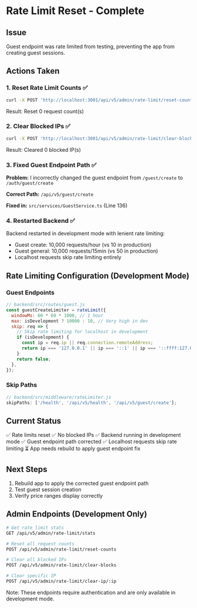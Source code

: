 # Rate Limit Reset - Complete

## Issue

Guest endpoint was rate limited from testing, preventing the app from creating guest sessions.

## Actions Taken

### 1. Reset Rate Limit Counts ✅

```bash
curl -X POST 'http://localhost:3001/api/v5/admin/rate-limit/reset-counts'
```

Result: Reset 0 request count(s)

### 2. Clear Blocked IPs ✅

```bash
curl -X POST 'http://localhost:3001/api/v5/admin/rate-limit/clear-blocks'
```

Result: Cleared 0 blocked IP(s)

### 3. Fixed Guest Endpoint Path ✅

**Problem:** I incorrectly changed the guest endpoint from `/guest/create` to `/auth/guest/create`

**Correct Path:** `/api/v5/guest/create`

**Fixed in:** `src/services/GuestService.ts` (Line 136)

### 4. Restarted Backend ✅

Backend restarted in development mode with lenient rate limiting:

- Guest create: 10,000 requests/hour (vs 10 in production)
- Guest general: 10,000 requests/15min (vs 50 in production)
- Localhost requests skip rate limiting entirely

## Rate Limiting Configuration (Development Mode)

### Guest Endpoints

```javascript
// backend/src/routes/guest.js
const guestCreateLimiter = rateLimit({
  windowMs: 60 * 60 * 1000, // 1 hour
  max: isDevelopment ? 10000 : 10, // Very high in dev
  skip: req => {
    // Skip rate limiting for localhost in development
    if (isDevelopment) {
      const ip = req.ip || req.connection.remoteAddress;
      return ip === '127.0.0.1' || ip === '::1' || ip === '::ffff:127.0.0.1';
    }
    return false;
  },
});
```

### Skip Paths

```javascript
// backend/src/middleware/rateLimiter.js
skipPaths: ['/health', '/api/v5/health', '/api/v5/guest/create'];
```

## Current Status

✅ Rate limits reset
✅ No blocked IPs
✅ Backend running in development mode
✅ Guest endpoint path corrected
✅ Localhost requests skip rate limiting
⏳ App needs rebuild to apply guest endpoint fix

## Next Steps

1. Rebuild app to apply the corrected guest endpoint path
2. Test guest session creation
3. Verify price ranges display correctly

## Admin Endpoints (Development Only)

```bash
# Get rate limit stats
GET /api/v5/admin/rate-limit/stats

# Reset all request counts
POST /api/v5/admin/rate-limit/reset-counts

# Clear all blocked IPs
POST /api/v5/admin/rate-limit/clear-blocks

# Clear specific IP
POST /api/v5/admin/rate-limit/clear-ip/:ip
```

Note: These endpoints require authentication and are only available in development mode.
